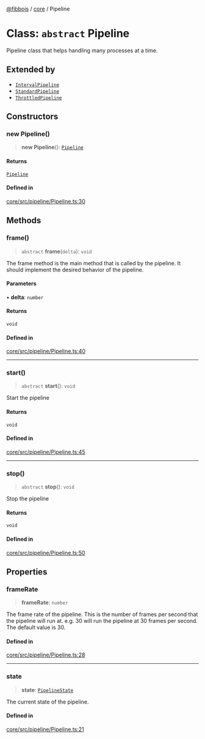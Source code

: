 [@fibbojs](/api/index) / [core](/api/core) / Pipeline

# Class: `abstract` Pipeline

Pipeline class that helps handling many processes at a time.

## Extended by

- [`IntervalPipeline`](IntervalPipeline.md)
- [`StandardPipeline`](StandardPipeline.md)
- [`ThrottledPipeline`](ThrottledPipeline.md)

## Constructors

### new Pipeline()

> **new Pipeline**(): [`Pipeline`](Pipeline.md)

#### Returns

[`Pipeline`](Pipeline.md)

#### Defined in

[core/src/pipeline/Pipeline.ts:30](https://github.com/fibbojs/fibbo/blob/65626b456ab47d7e61b23a8dd1be9f399238b0f1/packages/core/src/pipeline/Pipeline.ts#L30)

## Methods

### frame()

> `abstract` **frame**(`delta`): `void`

The frame method is the main method that is called by the pipeline.
It should implement the desired behavior of the pipeline.

#### Parameters

• **delta**: `number`

#### Returns

`void`

#### Defined in

[core/src/pipeline/Pipeline.ts:40](https://github.com/fibbojs/fibbo/blob/65626b456ab47d7e61b23a8dd1be9f399238b0f1/packages/core/src/pipeline/Pipeline.ts#L40)

***

### start()

> `abstract` **start**(): `void`

Start the pipeline

#### Returns

`void`

#### Defined in

[core/src/pipeline/Pipeline.ts:45](https://github.com/fibbojs/fibbo/blob/65626b456ab47d7e61b23a8dd1be9f399238b0f1/packages/core/src/pipeline/Pipeline.ts#L45)

***

### stop()

> `abstract` **stop**(): `void`

Stop the pipeline

#### Returns

`void`

#### Defined in

[core/src/pipeline/Pipeline.ts:50](https://github.com/fibbojs/fibbo/blob/65626b456ab47d7e61b23a8dd1be9f399238b0f1/packages/core/src/pipeline/Pipeline.ts#L50)

## Properties

### frameRate

> **frameRate**: `number`

The frame rate of the pipeline.
This is the number of frames per second that the pipeline will run at.
e.g. 30 will run the pipeline at 30 frames per second.
The default value is 30.

#### Defined in

[core/src/pipeline/Pipeline.ts:28](https://github.com/fibbojs/fibbo/blob/65626b456ab47d7e61b23a8dd1be9f399238b0f1/packages/core/src/pipeline/Pipeline.ts#L28)

***

### state

> **state**: [`PipelineState`](../enumerations/PipelineState.md)

The current state of the pipeline.

#### Defined in

[core/src/pipeline/Pipeline.ts:21](https://github.com/fibbojs/fibbo/blob/65626b456ab47d7e61b23a8dd1be9f399238b0f1/packages/core/src/pipeline/Pipeline.ts#L21)
